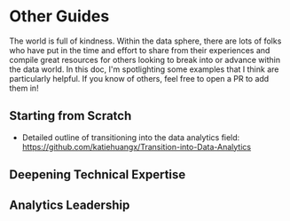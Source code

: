 # Other Guides

The world is full of kindness. Within the data sphere, there are lots of folks who have put in the time and effort to share from their experiences and compile great resources for others looking to break into or advance within the data world. In this doc, I'm spotlighting some examples that I think are particularly helpful. If you know of others, feel free to open a PR to add them in!

## Starting from Scratch

- Detailed outline of transitioning into the data analytics field: https://github.com/katiehuangx/Transition-into-Data-Analytics

## Deepening Technical Expertise

## Analytics Leadership
